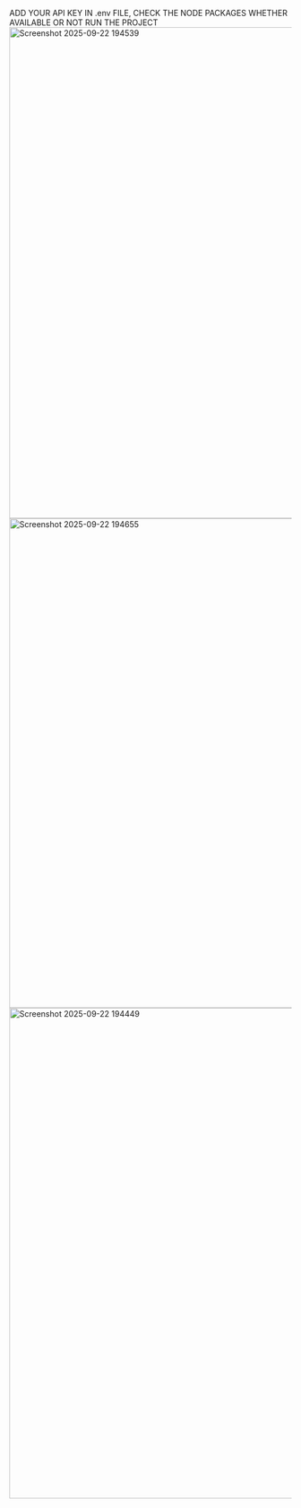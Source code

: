 ADD YOUR API KEY IN .env FILE,
CHECK THE NODE PACKAGES WHETHER AVAILABLE OR NOT
RUN THE PROJECT
<img width="1919" height="875" alt="Screenshot 2025-09-22 194539" src="https://github.com/user-attachments/assets/0f527a78-7dfe-444f-accc-18589925f3b6" />
<img width="1919" height="872" alt="Screenshot 2025-09-22 194655" src="https://github.com/user-attachments/assets/be82bc66-6623-4089-b49c-87c813fb3c77" />
<img width="1919" height="874" alt="Screenshot 2025-09-22 194449" src="https://github.com/user-attachments/assets/5dea88b4-1cb3-4097-befc-15b7fd3e1a6f" />
